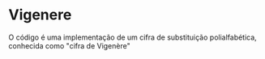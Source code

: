 # Vigenere
O código é uma implementação de um cifra de substituição polialfabética, conhecida como "cifra de Vigenère"
